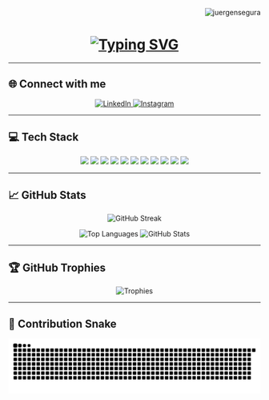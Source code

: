 <!-- Profile views -->
<p align="right">
  <img src="https://komarev.com/ghpvc/?username=juergensegura&label=Profile%20views&color=0e75b6&style=flat" alt="juergensegura" />
</p>

<!-- Animated Header -->
<h1 align="center">
  <a href="https://git.io/typing-svg">
    <img src="https://readme-typing-svg.demolab.com?size=60&duration=2000&pause=500&color=00FFB2&background=00000000&center=true&vCenter=true&multiline=true&width=1000&height=100&lines=Hi+there!;Welcome+to+my+GitHub+profile!" alt="Typing SVG" />
  </a>
</h1>

---

## 🌐 Connect with me

<p align="center">
  <a href="https://www.linkedin.com/in/juergensegura/" target="_blank">
    <img alt="LinkedIn" src="https://img.shields.io/badge/-LinkedIn-0A66C2?style=for-the-badge&logo=linkedin&logoColor=white" />
  </a>
  <a href="https://www.instagram.com/juergen_segura/" target="_blank">
    <img alt="Instagram" src="https://img.shields.io/badge/-Instagram-E4405F?style=for-the-badge&logo=instagram&logoColor=white" />
  </a>
</p>

---

## 💻 Tech Stack

<p align="center">
  <img src="https://img.shields.io/badge/JavaScript-F7DF1E?style=for-the-badge&logo=javascript&logoColor=black" />
  <img src="https://img.shields.io/badge/React-20232A?style=for-the-badge&logo=react&logoColor=61DAFB" />
  <img src="https://img.shields.io/badge/React_Native-20232A?style=for-the-badge&logo=react&logoColor=61DAFB" />
  <img src="https://img.shields.io/badge/Node.js-43853D?style=for-the-badge&logo=node.js&logoColor=white" />
  <img src="https://img.shields.io/badge/Express.js-404D59?style=for-the-badge&logo=express&logoColor=white" />
  <img src="https://img.shields.io/badge/Git-F05032?style=for-the-badge&logo=git&logoColor=white" />
  <img src="https://img.shields.io/badge/Postman-FF6C37?style=for-the-badge&logo=postman&logoColor=white" />
  <img src="https://img.shields.io/badge/jQuery-0769AD?style=for-the-badge&logo=jquery&logoColor=white" />
  <img src="https://img.shields.io/badge/MongoDB-13aa52?style=for-the-badge&logo=mongodb&logoColor=white" />
  <img src="https://img.shields.io/badge/SQLDeveloper-F80000?style=for-the-badge&logo=oracle&logoColor=white" />
  <img src="https://img.shields.io/badge/Spring_Boot-6DB33F?style=for-the-badge&logo=spring-boot&logoColor=white" />
</p>

---

## 📈 GitHub Stats

<p align="center">
  <img src="https://streak-stats.demolab.com?user=juergensegura&theme=dark&ring=fb4362&fire=fb4362&currStreakNum=fb4362&currStreakLabel=fb4362&hide_border=true" alt="GitHub Streak" />
</p>

<p align="center">
  <img src="https://github-readme-stats.vercel.app/api/top-langs/?username=juergensegura&layout=compact&theme=radical&hide=html,css" alt="Top Languages" />
  <img src="https://github-readme-stats.vercel.app/api?username=juergensegura&show_icons=true&theme=radical&hide=html,css" alt="GitHub Stats" />
</p>

---

## 🏆 GitHub Trophies

<p align="center">
  <img src="https://github-profile-trophy.vercel.app/?username=juergensegura&theme=onedark&title=Commits,Repositories,MultiLanguage,PullRequest,Issues" alt="Trophies" />
</p>

---

## 🐍 Contribution Snake

<p align="center">
  <picture>
    <source media="(prefers-color-scheme: dark)" srcset="https://raw.githubusercontent.com/juergensegura/juergensegura/snake/github-contribution-grid-snake-dark.svg" />
    <source media="(prefers-color-scheme: light)" srcset="https://raw.githubusercontent.com/juergensegura/juergensegura/snake/github-contribution-grid-snake.svg" />
    <img alt="github contribution snake animation" src="https://raw.githubusercontent.com/juergensegura/juergensegura/snake/github-contribution-grid-snake.svg" />
  </picture>
</p>
